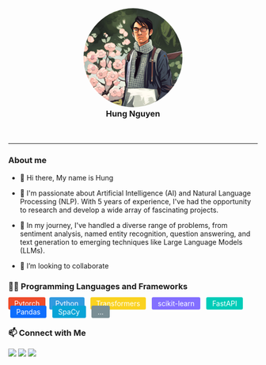 <!-- <img alt="avatar" src="https://raw.githubusercontent.com/ayaderaghul/ayaderaghul/c5b39d4d7e7c5f64f3d5c41e20077020c4c4a3de/ReadyPlayerMe-Avatar.jpeg" style="width:40%;height=40%"> -->
<br>
<div style="text-align: center; padding-top: 20px; padding-bottom: 20px">
    <img style="width:200px;height:200px; border-radius: 50%" alt="avatar" src="./assets/avatar.png">
    <h3 style="margin-top: 0">Hung Nguyen</h3>
</div>
<hr>

<h3> About me</h3>

* 👋 Hi there, My name is Hung

* 👀 I'm passionate about Artificial Intelligence (AI) and Natural Language Processing (NLP). With 5 years of experience, I've had the opportunity to research and develop a wide array of fascinating projects.

* 🌱 In my journey, I've handled a diverse range of problems, from sentiment analysis, named entity recognition, question answering, and text generation to emerging techniques like Large Language Models (LLMs).

* 💞️ I’m looking to collaborate

<h3>👨‍💻 Programming Languages and Frameworks</h3>

<p>
    <span style="background: #ee4c2c; padding: 4px 12px; border-radius: 3px; color: #fff">Pytorch</span>
    <span style="background: #319adf; padding: 4px 12px; border-radius: 3px; color: #fff; margin: 4px">Python</span>
    <span style="background: #fad220; padding: 4px 12px; border-radius: 3px; color: #fff; margin: 4px">Transformers</span>
    <span style="background: #836FFF; padding: 4px 12px; border-radius: 3px; color: #fff; margin: 4px">scikit-learn</span>
    <span style="background: #00ccb8; padding: 4px 12px; border-radius: 3px; color: #fff; margin: 4px">FastAPI</span>
    <span style="background: #0d6efd; padding: 4px 12px; border-radius: 3px; color: #fff; margin: 4px">Pandas</span>
    <span style="background: #09a4d7; padding: 4px 12px; border-radius: 3px; color: #fff; margin: 4px">SpaCy</span>
    <span style="background: #7a8e95; padding: 4px 12px; border-radius: 3px; color: #fff; margin: 4px">...</span>
    
</p>


<h3>📫 Connect with Me</h3>
<p>
<a href="https://www.linkedin.com/in/hungnm-ai/" rel="nofollow"><img src="https://img.shields.io/badge/LinkedIn-0077B5?style=for-the-badge&logo=linkedin&logoColor=white" style="max-width: 100%;"></a>
<a href="#" rel="nofollow"><img src="https://img.shields.io/badge/Stack_Overflow-FE7A16?style=for-the-badge&logo=stack-overflow&logoColor=white" data-canonical-src="https://img.shields.io/badge/-StackOverFLow-0077b5?&amp;logo=StackOverFlow&amp;logoColor=white&color=orange" style="max-width: 100%;"></a>
<a href="#" rel="nofollow"><img src="https://img.shields.io/badge/Gmail-D14836?style=for-the-badge&logo=gmail&logoColor=white" data-canonical-src="https://img.shields.io/badge/-Twitter-0077b5?&amp;logo=Twitter&amp;logoColor=white&color=informational" style="max-width: 100%;"></a>
</p>

